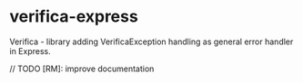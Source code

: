 # verifica-express

Verifica - library adding VerificaException handling as general error handler in Express.

// TODO [RM]: improve documentation
